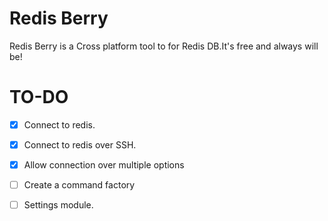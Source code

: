 # Redis Berry
Redis Berry is a Cross platform tool to for Redis DB.It's free and always will be!

# TO-DO
- [x] Connect to redis.
- [X] Connect to redis over SSH.
- [x] Allow connection over multiple options
- [ ] Create a command factory
- [ ] Settings module.


